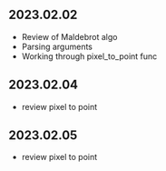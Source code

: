 ## 2023.02.02
- Review of Maldebrot algo
- Parsing arguments
- Working through pixel_to_point func
## 2023.02.04
- review pixel to point
## 2023.02.05
- review pixel to point